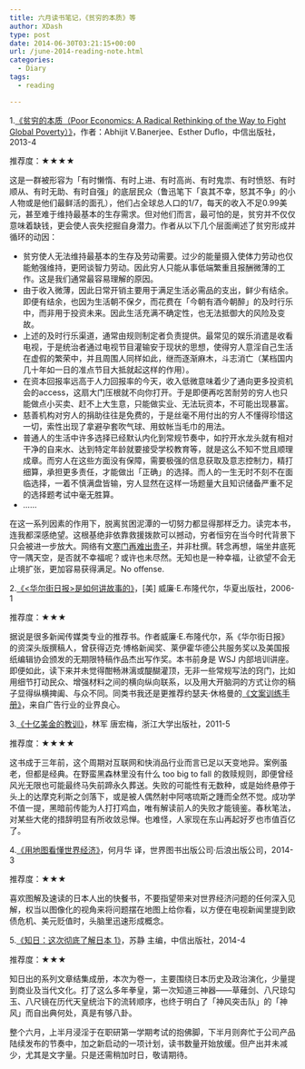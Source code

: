 ```yaml
---
title: 六月读书笔记，《贫穷的本质》等
author: XDash
type: post
date: 2014-06-30T03:21:15+00:00
url: /june-2014-reading-note.html
categories:
  - Diary
tags:
  - reading

---
```

1&#46;[《贫穷的本质（Poor Economics: A Radical Rethinking of the Way to Fight Global Poverty）》][1]，作者：Abhijit V.Banerjee、Esther Duflo，中信出版社，2013-4

推荐度：★★★★

这是一群被形容为「有时懒惰、有时上进、有时高尚、有时鬼祟、有时愤怒、有时顺从、有时无助、有时自强」的底层民众（鲁迅笔下「哀其不幸，怒其不争」的小人物或是他们最鲜活的面孔），他们占全球总人口的1/7，每天的收入不足0.99美元，甚至难于维持最基本的生存需求。但对他们而言，最可怕的是，贫穷并不仅仅意味着缺钱，更会使人丧失挖掘自身潜力。作者从以下几个层面阐述了贫穷形成并循环的动因：

  * 贫穷使人无法维持最基本的生存及劳动需要。过少的能量摄入使体力劳动也仅能勉强维持，更罔谈智力劳动。因此穷人只能从事低端繁重且报酬微薄的工作。这是我们通常最容易理解的原因。
  * 由于收入微薄，因此日常开销主要用于满足生活必需品的支出，鲜少有结余。即便有结余，也因为生活朝不保夕，而花费在「今朝有酒今朝醉」的及时行乐中，而非用于投资未来。因此生活充满不确定性，也无法抵御大的风险及变故。
  * 上述的及时行乐渠道，通常由规则制定者负责提供。最常见的娱乐消遣是收看电视，于是统治者通过电视节目灌输安于现状的思想，使得穷人意淫自己生活在虚假的繁荣中，并且周围人同样如此，继而逐渐麻木，斗志消亡（某档国内几十年如一日的准点节目大抵就起这样的作用）。
  * 在资本回报率远高于人力回报率的今天，收入低微意味着少了通向更多投资机会的access，这扇大门压根就不向你打开。于是即便再吃苦耐劳的穷人也只能做点小买卖、赶不上大生意，只能做实业、无法玩资本，不可能出现暴富。
  * 慈善机构对穷人的捐助往往是免费的，于是丝毫不用付出的穷人不懂得珍惜这一切，索性出现了拿避孕套吹气球、用蚊帐当毛巾的用法。
  * 普通人的生活中许多选择已经默认内化到常规节奏中，如拧开水龙头就有相对干净的自来水、达到特定年龄就要接受学校教育等，就是这么不知不觉且顺理成章。而穷人在这些方面没有保障，需要极强的信息获取及意志控制力，精打细算，承担更多责任，才能做出「正确」的选择。而人的一生无时不刻不在面临选择，一着不慎满盘皆输，穷人显然在这样一场题量大且知识储备严重不足的选择题考试中毫无胜算。
  * ……

在这一系列因素的作用下，脱离贫困泥潭的一切努力都显得那样乏力。读完本书，连我都深感绝望。这根基绝非依靠救援拨款可以撼动，穷者恒穷在当今时代背景下只会被进一步放大。网络有文[寒门再难出贵子][2]，并非杜撰。转念再想，端坐井底死守一隅天空，是否就不幸福呢？或许也未尽然。无知也是一种幸福，让欲望不会无止境扩张，更加容易获得满足。No offense.

2&#46;[《<华尔街日报>是如何讲故事的》][3]，[美] 威廉·E.布隆代尔，华夏出版社，2006-1

推荐度：★★★

据说是很多新闻传媒类专业的推荐书。作者威廉·E.布隆代尔，系《华尔街日报》的资深头版撰稿人，曾获得迈克·博格新闻奖、莱伊霍华德公共服务奖以及美国报纸编辑协会颁发的无期限特稿作品杰出写作奖。本书前身是 WSJ 内部培训讲座。即便如此，读下来并未觉得酣畅淋漓或醍醐灌顶，无非一些常规写法的窍门，比如用细节打动民众、增强材料之间的横向纵向联系，以及用大开脑洞的方式让你的稿子显得纵横捭阖、与众不同。同类书我还是更推荐约瑟夫·休格曼的[《文案训练手册》][4]，来自广告行业的业界良心。

3&#46;[《十亿美金的教训》][5]，林军 唐宏梅，浙江大学出版社，2011-5

推荐度：★★★★

这书成于三年前，这个周期对互联网和快消品行业而言已足以天变地异。案例虽老，但都是经典。在野蛮黑森林里没有什么 too big to fall 的救赎规则，即便曾经风光无限也可能最终马失前蹄永久葬送。失败的可能性有无数种，或是始终悬停于头上的达摩克利斯之剑落下，或是被人偶然射中阿喀琉斯之踵而全然不觉。成功学不值一提，黑暗前传能为人打打鸡血，唯有解读前人的失败才能镜鉴。春秋笔法，对某些大佬的措辞明显有所收敛忌惮。也难怪，人家现在东山再起好歹也市值百亿了。

4&#46;[《用地图看懂世界经济》][6]，何月华 译，世界图书出版公司·后浪出版公司，2014-3

推荐度：★★★

喜欢图解及速读的日本人出的快餐书，不要指望带来对世界经济问题的任何深入见解，权当以图像化的视角来将问题摆在地图上给你看，以方便在电视新闻里提到欧债危机、美元贬值时，头脑里迅速形成概念。

5&#46;[《知日：这次彻底了解日本 1》][7]，苏静 主编，中信出版社，2014-4

推荐度：★★★

知日出的系列文章结集成册，本次为卷一，主要围绕日本历史及政治演化，少量提到商业及当代文化。打了这么多年拳皇，第一次知道三神器——草薙剑、八尺琼勾玉、八尺镜在历代天皇统治下的流转顺序，也终于明白了「神风突击队」的「神风」而自出典何处，真是有够八卦。

整个六月，上半月浸淫于在职研第一学期考试的抱佛脚，下半月则奔忙于公司产品陆续发布的节奏中，加之新启动的一项计划，读书数量开始放缓。但产出并未减少，尤其是文字量。只是还需稍加时日，敬请期待。

 [1]: http://book.douban.com/subject/21966353/
 [2]: http://bbs.tianya.cn/post-funinfo-4011358-1.shtml
 [3]: http://book.douban.com/subject/1472946/
 [4]: http://book.douban.com/subject/6753830/
 [5]: http://book.douban.com/subject/6511603/
 [6]: http://book.douban.com/subject/25831015/
 [7]: http://book.douban.com/subject/25794334/